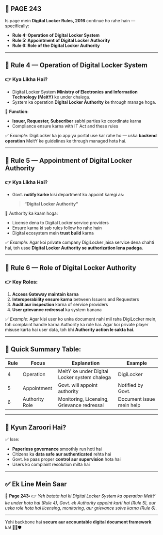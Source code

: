 ## 📄 **PAGE 243**

Is page mein **Digital Locker Rules, 2016** continue ho rahe hain — specifically:

* **Rule 4: Operation of Digital Locker System**
* **Rule 5: Appointment of Digital Locker Authority**
* **Rule 6: Role of the Digital Locker Authority**

---

## 🔹 **Rule 4 — Operation of Digital Locker System**

### 👉 Kya Likha Hai?

* Digital Locker System **Ministry of Electronics and Information Technology (MeitY)** ke under chalega.
* System ka operation **Digital Locker Authority** ke through manage hoga.

📌 **Function:**

* **Issuer, Requester, Subscriber** sabhi parties ko coordinate karna
* Compliance ensure karna with IT Act and these rules

✅ *Example:*
DigiLocker ka jo app ya portal use kar rahe ho — uska **backend operation** MeitY ke guidelines ke through managed hota hai.

---

## 🔹 Rule 5 — Appointment of Digital Locker Authority

### 👉 Kya Likha Hai?

* Govt. **notify karke** kisi department ko appoint karegi as:

  > **“Digital Locker Authority”**

📌 Authority ka kaam hoga:

* License dena to Digital Locker service providers
* Ensure karna ki sab rules follow ho rahe hain
* Digital ecosystem mein **trust build** karna

✅ *Example:*
Agar koi private company DigiLocker jaisa service dena chahti hai, toh usse **Digital Locker Authority se authorization lena padega**.

---

## 🔹 Rule 6 — Role of Digital Locker Authority

### 👉 Key Roles:

1. **Access Gateway maintain karna**
2. **Interoperability ensure karna** between Issuers and Requesters
3. **Audit aur inspection** karna of service providers
4. **User grievance redressal** ka system banana

✅ *Example:*
Agar kisi user ko unka document nahi mil raha DigiLocker mein, toh complaint handle karna Authority ka role hai.
Agar koi private player misuse karta hai user data, toh bhi **Authority action le sakta hai**.

---

## 🧩 **Quick Summary Table:**

| Rule | Focus          | Explanation                                  | Example                  |
| ---- | -------------- | -------------------------------------------- | ------------------------ |
| 4    | Operation      | MeitY ke under Digital Locker system chalega | DigiLocker               |
| 5    | Appointment    | Govt. will appoint authority                 | Notified by Govt.        |
| 6    | Authority Role | Monitoring, Licensing, Grievance redressal   | Document issue mein help |

---

## 🔹 **Kyun Zaroori Hai?**

✅ Isse:

* **Paperless governance** smoothly run hoti hai
* Citizens ka **data safe aur authenticated** rehta hai
* Govt. ke paas proper **control aur supervision** hota hai
* Users ko complaint resolution milta hai

---

## ✅ **Ek Line Mein Saar**

📌 **Page 243:**
👉 *Yeh batata hai ki Digital Locker System ka operation MeitY ke under hota hai (Rule 4), Govt. ek Authority appoint karti hai (Rule 5), aur uska role hota hai licensing, monitoring, aur grievance solve karna (Rule 6).*

---

Yehi backbone hai **secure aur accountable digital document framework** ka! 📲📁🛡️
